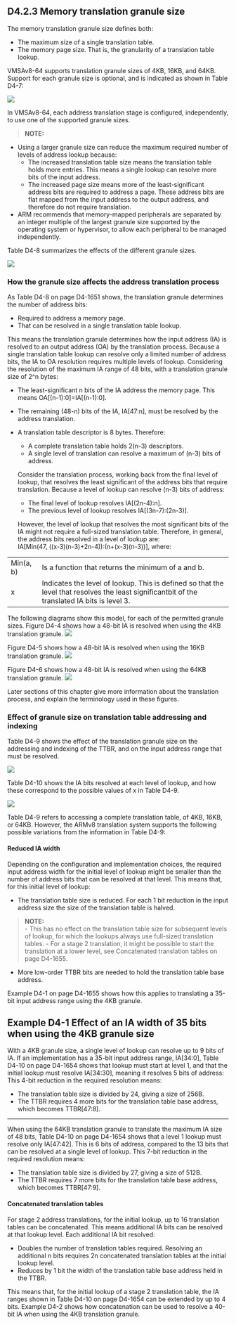 ## D4.2.3 Memory translation granule size

The memory translation granule size defines both:
* The maximum size of a single translation table.
* The memory page size. That is, the granularity of a translation table lookup.

VMSAv8-64 supports translation granule sizes of 4KB, 16KB, and 64KB. Support for each granule size is optional,
and is indicated as shown in Table D4-7:

![](table_d4_7.png)

In VMSAv8-64, each address translation stage is configured, independently, to use one of the supported granule
sizes.

> **NOTE:**  
* Using a larger granule size can reduce the maximum required number of levels of address lookup because:
    - The increased translation table size means the translation table holds more entries. This means a single lookup can resolve more bits of the input address.
    - The increased page size means more of the least-significant address bits are required to address a page. These address bits are flat mapped from the input address to the output address, and therefore do not require translation.
* ARM recommends that memory-mapped peripherals are separated by an integer multiple of the largest
granule size supported by the operating system or hypervisor, to allow each peripheral to be managed
independently.

Table D4-8 summarizes the effects of the different granule sizes.

![](table_d4_8.png)

### How the granule size affects the address translation process

As Table D4-8 on page D4-1651 shows, the translation granule determines the number of address bits:
* Required to address a memory page.
* That can be resolved in a single translation table lookup.

This means the translation granule determines how the input address (IA) is resolved to an output address (OA) by
the translation process.
Because a single translation table lookup can resolve only a limited number of address bits, the IA to OA resolution
requires multiple levels of lookup.
Considering the resolution of the maximum IA range of 48 bits, with a translation granule size of 2^n bytes:
* The least-significant n bits of the IA address the memory page. This means OA[(n-1):0]=IA[(n-1):0].
* The remaining (48-n) bits of the IA, IA[47:n], must be resolved by the address translation.
* A translation table descriptor is 8 bytes. Therefore:
    - A complete translation table holds 2(n-3) descriptors.
    - A single level of translation can resolve a maximum of (n-3) bits of address.  

  Consider the translation process, working back from the final level of lookup, that resolves the least
significant of the address bits that require translation. Because a level of lookup can resolve (n-3) bits of
address:
    - The final level of lookup resolves IA[(2n-4):n].
    - The previous level of lookup resolves IA[(3n-7):(2n-3)].

  However, the level of lookup that resolves the most significant bits of the IA might not require a full-sized
translation table. Therefore, in general, the address bits resolved in a level of lookup are:  
    IA[Min(47, ((x-3)(n-3)+2n-4)):(n+(x-3)(n-3))], where:

| | |
| -- | -- |
| Min(a, b) | Is a function that returns the minimum of a and b. |
| x | Indicates the level of lookup. This is defined so that the level that resolves the least significantbit of the translated IA bits is level 3. |
 
The following diagrams show this model, for each of the permitted granule sizes.
Figure D4-4 shows how a 48-bit IA is resolved when using the 4KB translation granule.
![](figure_d4_4.png)

Figure D4-5 shows how a 48-bit IA is resolved when using the 16KB translation granule.
![](figure_d4_5.png)

Figure D4-6 shows how a 48-bit IA is resolved when using the 64KB translation granule.
![](figure_d4_6.png)

Later sections of this chapter give more information about the translation process, and explain the terminology used
in these figures.

### Effect of granule size on translation table addressing and indexing

Table D4-9 shows the effect of the translation granule size on the addressing and indexing of the TTBR, and on the
input address range that must be resolved.

![](table_d4_9.png)

Table D4-10 shows the IA bits resolved at each level of lookup, and how these correspond to the possible values of
x in Table D4-9.

![](table_d4_10.png)

Table D4-9 refers to accessing a complete translation table, of 4KB, 16KB, or 64KB. However, the ARMv8
translation system supports the following possible variations from the information in Table D4-9:

#### Reduced IA width

Depending on the configuration and implementation choices, the required input address width for
the initial level of lookup might be smaller than the number of address bits that can be resolved at
that level. This means that, for this initial level of lookup:
* The translation table size is reduced. For each 1 bit reduction in the input address size the size
of the translation table is halved.
> **NOTE:**  
    - This has no effect on the translation table size for subsequent levels of lookup, for which the lookups always use full-sized translation tables.
    - For a stage 2 translation, it might be possible to start the translation at a lower level, see Concatenated translation tables on page D4-1655.

* More low-order TTBR bits are needed to hold the translation table base address.

Example D4-1 on page D4-1655 shows how this applies to translating a 35-bit input address range
using the 4KB granule.

**Example D4-1 Effect of an IA width of 35 bits when using the 4KB granule size**
---
With a 4KB granule size, a single level of lookup can resolve up to 9 bits of IA. If an implementation has a 35-bit
input address range, IA[34:0], Table D4-10 on page D4-1654 shows that lookup must start at level 1, and that the
initial lookup must resolve IA[34:30], meaning it resolves 5 bits of address: This 4-bit reduction in the required
resolution means:
* The translation table size is divided by 24, giving a size of 256B.
* The TTBR requires 4 more bits for the translation table base address, which becomes TTBR[47:8].
---

When using the 64KB translation granule to translate the maximum IA size of 48 bits, Table D4-10
on page D4-1654 shows that a level 1 lookup must resolve only IA[47:42]. This is 6 bits of address,
compared to the 13 bits that can be resolved at a single level of lookup. This 7-bit reduction in the
required resolution means:
* The translation table size is divided by 27, giving a size of 512B.
* The TTBR requires 7 more bits for the translation table base address, which becomes
TTBR[47:9].

#### Concatenated translation tables
For stage 2 address translations, for the initial lookup, up to 16 translation tables can be
concatenated. This means additional IA bits can be resolved at that lookup level. Each additional IA
bit resolved:
* Doubles the number of translation tables required. Resolving an additional n bits requires 2n
   concatenated translation tables at the initial lookup level.
* Reduces by 1 bit the width of the translation table base address held in the TTBR.  

This means that, for the initial lookup of a stage 2 translation table, the IA ranges shown in
Table D4-10 on page D4-1654 can be extended by up to 4 bits. Example D4-2 shows how
concatenation can be used to resolve a 40-bit IA when using the 4KB translation granule.


